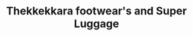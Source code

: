 ---
title: "Thekkekkara footwear's and Super Luggage"
url: /ettumanur-kottayam/thekkekkara-footwears-and-super-luggage-sh1/
shop: Schuhe
---